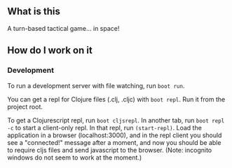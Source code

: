 ## What is this

A turn-based tactical game... in space!

## How do I work on it

### Development

To run a development server with file watching, run `boot run`.

You can get a repl for Clojure files (.clj, .cljc) with `boot repl`. Run it from
the project root.

To get a Clojurescript repl, run `boot cljsrepl`. In another tab, run `boot
repl -c` to start a client-only repl. In that repl, run `(start-repl)`. Load
the application in a browser (localhost:3000), and in the repl client you
should see a "connected!" message after a moment, and now you should be able to
require cljs files and send javascript to the browser. (Note: incognito windows
do not seem to work at the moment.)
